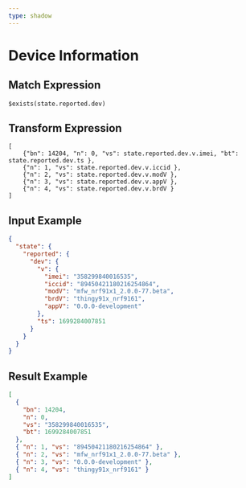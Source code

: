 ```yaml
---
type: shadow
---
```


# Device Information

## Match Expression

```jsonata
$exists(state.reported.dev)
```

## Transform Expression

```jsonata
[
    {"bn": 14204, "n": 0, "vs": state.reported.dev.v.imei, "bt": state.reported.dev.ts },
    {"n": 1, "vs": state.reported.dev.v.iccid },
    {"n": 2, "vs": state.reported.dev.v.modV },
    {"n": 3, "vs": state.reported.dev.v.appV },
    {"n": 4, "vs": state.reported.dev.v.brdV }
]
```

## Input Example

```json
{
  "state": {
    "reported": {
      "dev": {
        "v": {
          "imei": "358299840016535",
          "iccid": "89450421180216254864",
          "modV": "mfw_nrf91x1_2.0.0-77.beta",
          "brdV": "thingy91x_nrf9161",
          "appV": "0.0.0-development"
        },
        "ts": 1699284007851
      }
    }
  }
}
```

## Result Example

```json
[
  {
    "bn": 14204,
    "n": 0,
    "vs": "358299840016535",
    "bt": 1699284007851
  },
  { "n": 1, "vs": "89450421180216254864" },
  { "n": 2, "vs": "mfw_nrf91x1_2.0.0-77.beta" },
  { "n": 3, "vs": "0.0.0-development" },
  { "n": 4, "vs": "thingy91x_nrf9161" }
]
```
